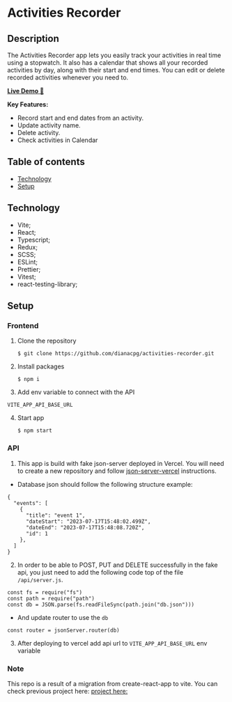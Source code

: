 # Activities Recorder

## Description

The Activities Recorder app lets you easily track your activities in real time using a stopwatch. It also has a calendar that shows all your recorded activities by day, along with their start and end times. You can edit or delete recorded activities whenever you need to.

[**Live Demo 🚀**](https://activities-recorder.vercel.app/)

**Key Features:**

- Record start and end dates from an activity.
- Update activity name.
- Delete activity.
- Check activities in Calendar

## Table of contents

- [Technology](#technology)
- [Setup](#setup)

## Technology

- Vite;
- React;
- Typescript;
- Redux;
- SCSS;
- ESLint;
- Prettier;
- Vitest;
- react-testing-library;

## Setup

### Frontend

1. Clone the repository
   ```
   $ git clone https://github.com/dianacpg/activities-recorder.git
   ```
2. Install packages
   ```
   $ npm i
   ```
3. Add env variable to connect with the API

```
VITE_APP_API_BASE_URL
```

4. Start app
   ```
   $ npm start
   ```

### API

1. This app is build with fake json-server deployed in Vercel. You will need to create a new repository and follow [json-server-vercel](https://github.com/kitloong/json-server-vercel) instructions.

- Database json should follow the following structure example:

```
{
  "events": [
    {
      "title": "event 1",
      "dateStart": "2023-07-17T15:48:02.499Z",
      "dateEnd": "2023-07-17T15:48:08.720Z",
      "id": 1
    },
  ]
}
```

2. In order to be able to POST, PUT and DELETE successfully in the fake api, you just need to add the following code top of the file `/api/server.js`.

```
const fs = require("fs")
const path = require("path")
const db = JSON.parse(fs.readFileSync(path.join("db.json")))
```

- And update router to use the `db`

```
const router = jsonServer.router(db)
```

3. After deploying to vercel add api url to `VITE_APP_API_BASE_URL` env variable

### Note

This repo is a result of a migration from create-react-app to vite. You can check previous project here: [project here:](https://github.com/dianacpg/react-redux-ts_activities_recorder/)
